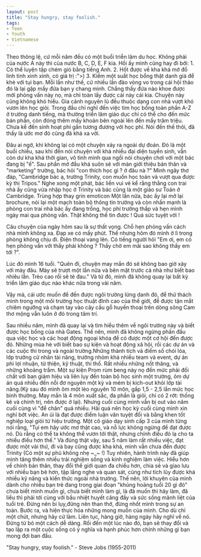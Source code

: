 ```yaml
---
layout: post
title: "Stay hungry, stay foolish."
tags:
- Teen
- Youth
- Vietnamese
---
```

Theo thông lệ, cứ mỗi năm đều có một buổi triễn lãm du học. Không phải của nước A này thì của nước B, C, D, E, F kia. Hồi ấy mình cũng hay đi bởi: 1. Có thể luyện tập chém gió bằng tiếng Anh. 2. Hốt được về kha khá mớ đồ linh tinh xinh xinh, có giá trị :">) 3. Kiếm một suất học bổng thật danh giá để khè với tụi bạn.
Mỗi lần như thế, cứ nhiều lần đảo vòng vo trong cái hội thảo đó là lại gặp mấy đứa bạn y chang mình. Chẳng thấy đứa nào khoe được mời phỏng vấn này nọ, mà chỉ toàn lấy được cái này cái kia. Chuyện này cũng không khó hiểu. Gia cảnh nguyên lũ đều thuộc dạng con nhà vượt khó vươn lên học giỏi. Trong đầu chỉ nghĩ đến việc tìm học bổng toàn phần A-Z ở trường danh tiếng, mà thường triển lãm giáo dục chỉ có thể cho đến mức bán phần, còn đóng thêm mấy khoản bên ngoài lên đến mấy trăm triệu. Chưa kể đến sinh hoạt phí gần tương đương với học phí. Nói đến thế thôi, đã thấy là ước mơ đó cũng đã khá xa vời.

Đâu ai ngờ, khi không lại có một chuyện xảy ra ngoài dự đoán. Đó là một buổi chiều, sau khi đến nói chuyện với khá nhiều đại diện tuyển sinh, vẫn còn dư kha khá thời gian, vô tình mình qua ngồi nói chuyện chơi với một bác đang bị "ế". Sau phần mở đầu khá suôn sẻ với màn giới thiệu bản thân và "marketing" trường, bác hỏi "con thích học gì ? ở đâu nà ?" Mình ngây thơ đáp, "Cambridge bác ạ, trường Trinity, con muốn học toán và vượt qua được kỳ thi Tripos." Nghe xong một phát, bác liền vui vẻ kể rằng thằng con trai nhà ấy cũng vừa nhập học ở Trinity và bác cũng là một giáo sư Toán ở Cambridge. Trùng hợp thay grin emoticon Một lần nữa, bác ấy lại mở lại brochure, nói lại một mạch toàn bộ thông tin trường và còn nhấn mạnh là phòng con trai nhà bác ấy đang trống, học phí trường thấp và hẹn mình ngày mai qua phỏng vấn. Thật không thể tin được ! Quá sức tuyệt vời !

Câu chuyện của ngày hôm sau là sự thất vọng. Chỗ hẹn phỏng vấn cách nhà mình không xa. Đạp xe có mấy phút. Thế nhưng hôm đó mình ở lì trong phòng không chịu đi. Điện thoại vang lên. Có tiếng người hỏi "Em ơi, em có hẹn phỏng vấn với thầy phải không ? Thầy chờ em mãi sao không thấy em tới ?".

Lúc đó mình 16 tuổi. "Quên đi, chuyện may mắn đó sẽ không bao giờ xảy với mày đâu. Mày sẽ trượt một lần nữa và bẽn mặt trước cả nhà như biết bao nhiêu lần. Trèo cao rồi sẽ té đau." Và từ đó, mình đã không quay lại bất kỳ triển lãm giáo dục nào khác nữa trong vài năm.

Vậy mà, cái ước muốn để đến được ngôi trường lừng danh đó, để thử thách mình trong một môi trường học thuật đỉnh cao của thế giới, để được tận mắt chiêm ngưỡng và chạm tay vào cây cầu gỗ huyền thoại trên dòng sông Cam thơ mộng vẫn luôn ở đó trong tâm trí.

Sau nhiều năm, mình đã quay lại và tìm hiểu thêm về ngôi trường này và biết được học bổng của nhà Gates. Thế nên, mình đã không ngừng phấn đấu qua việc học và các hoạt động ngoại khóa để có được một cơ hội đến được đó. Những mùa hè với biết bao sự kiện và hoạt động xã hội, rồi các dự án và các cuộc thi trong và ngoài trường.Những thành tích và điểm số chói lóa, lớp trưởng cử nhân tài năng, trưởng nhóm khá nhiều team và event, dự án phi lợi nhuận, từ thiện, kỹ thuật, thi thố. Rất nhiều những nốt thăng, và những khoảng trầm. Một sự kiện Prom rùm beng này nọ đến mức phải đối chất với ban giám hiệu và liên lụy đến toàn bộ học sinh một trường, ôm dự án quá nhiều đến nỗi đơ nguyên một kỳ và mém bị kich-out khỏi lớp tài năng.(Kỳ sau đó mình ôm một lèo nguyên 10 môn, gấp 1,5 - 2,5 lần mức học bình thường. May mắn là 4 môn xuất sắc, đa phần là giỏi, chỉ có 2 rớt: thống kê và chính trị, nên được ở lại). Nhưng cuối cùng mình vẫn bị out vào năm cuối cùng vì "để chân" quá nhiều. Hãi quá nên học kỳ cuối cùng mình xin nghỉ bớt việc. An ủi là đạt được điểm luận văn tuyệt đối và bằng khen tốt nghiệp loại giỏi từ hiệu trưởng.
Một cô giáo dạy sinh cấp 3 của mình từng nói rằng, "Tụi em hãy ước mơ thật cao, và nỗ lực không ngừng để đạt được nó. Dù rằng có thể ta không thể vươn tới thật, nhưng chính điều đó lạ cho ta nhiều điều hơn thế." Và đúng thật vậy, sau 5 năm làm rất nhiều việc, đạt được một vài thứ, đi và bay cũng được kha khá, mình vẫn chưa đến được Trinity (Có một sự phũ không nhẹ ~_~ !) Tuy nhiên, hành trình này đã giúp mình tăng thêm nhiều trải nghiệm sống và kinh nghiệm làm việc. Hiểu hơn về chính bản thân, thay đổi thế giới quan đa chiều hơn, chia sẻ và giao lưu với nhiều bạn bè hơn, tập lắng nghe và quan sát, cũng như tích lũy được khá nhiều kỹ năng và kiến thức ngoài nhà trường. Thế nên, lời khuyên của mình dành cho nhiều bạn trẻ đang trong giai đoạn "khủng hoảng tuổi 20 gì đó" chưa biết mình muốn gì, chưa biết mình làm gì, là đã muốn thì hãy làm, đã liều thì phải tới cùng với bầu nhiệt huyết căng đầy và sức sống mãnh liệt của tuổi trẻ. Đừng nên bi lụy,đừng nên than thở, đừng nhốt mình trong sự an toàn. Bước ra, và hiện thực hóa những mong muốn của mình. Cho dù chỉ một chút, nhưng hãy cứ làm. Liên tục, hàng giờ, hàng ngày hãy nghĩ về nó. Đừng từ bỏ một cách dễ dàng. Rồi đến một lúc nào đó, bạn sẽ thay đổi và tạo lập ra một cuộc sống có ý nghĩa và hạnh phúc hơn chính những gì bạn mong đợi ban đầu.

"Stay hungry, stay foolish." - Steve Jobs (1955-2011)
